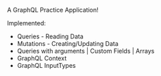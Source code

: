A GraphQL Practice Application!

Implemented: 
- Queries - Reading Data
- Mutations - Creating/Updating Data
- Queries with arguments | Custom Fields | Arrays
- GraphQL Context
- GraphQL InputTypes

